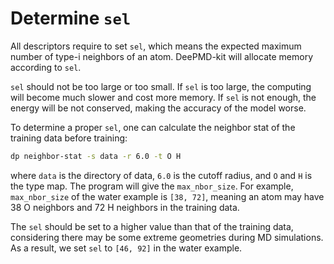 # Determine `sel`

All descriptors require to set `sel`, which means the expected maximum number of type-i neighbors of an atom. DeePMD-kit will allocate memory according to `sel`.

`sel` should not be too large or too small. If `sel` is too large, the computing will become much slower and cost more memory. If `sel` is not enough, the energy will be not conserved, making the accuracy of the model worse.

To determine a proper `sel`, one can calculate the neighbor stat of the training data before training:
```sh
dp neighbor-stat -s data -r 6.0 -t O H
```
where `data` is the directory of data, `6.0` is the cutoff radius, and `O` and `H` is the type map. The program will give the `max_nbor_size`. For example, `max_nbor_size` of the water example is `[38, 72]`, meaning an atom may have 38 O neighbors and 72 H neighbors in the training data.

The `sel` should be set to a higher value than that of the training data, considering there may be some extreme geometries during MD simulations. As a result, we set `sel` to `[46, 92]` in the water example.

